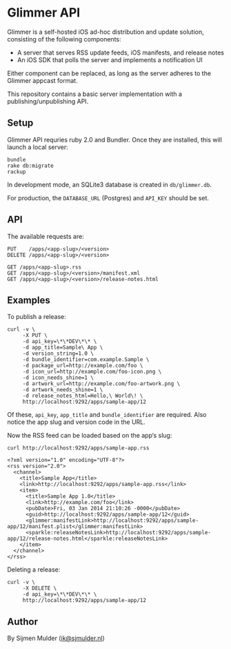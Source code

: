 Glimmer API
===========

Glimmer is a self-hosted iOS ad-hoc distribution and update solution, consisting of the following components:

 * A server that serves RSS update feeds, iOS manifests, and release notes
 * An iOS SDK that polls the server and implements a notification UI

Either component can be replaced, as long as the server adheres to the Glimmer appcast format.

This repository contains a basic server implementation with a publishing/unpublishing API.

Setup
-----

Glimmer API requries ruby 2.0 and Bundler. Once they are installed, this will launch a local server:

    bundle
    rake db:migrate
    rackup

In development mode, an SQLite3 database is created in `db/glimmer.db`.

For production, the `DATABASE_URL` (Postgres) and `API_KEY` should be set.

API
---

The available requests are:

    PUT    /apps/<app-slug>/<version>
    DELETE /apps/<app-slug>/<version>

    GET /apps/<app-slug>.rss
    GET /apps/<app-slug>/<version>/manifest.xml
    GET /apps/<app-slug>/<version>/release-notes.html

Examples
--------

To publish a release:

    curl -v \
         -X PUT \
         -d api_key=\*\*DEV\*\* \
         -d app_title=Sample\ App \
         -d version_string=1.0 \
         -d bundle_identifier=com.example.Sample \
         -d package_url=http://example.com/foo \
         -d icon_url=http://example.com/foo-icon.png \
         -d icon_needs_shine=1 \
         -d artwork_url=http://example.com/foo-artwork.png \
         -d artwork_needs_shine=1 \
         -d release_notes_html=Hello,\ World\! \
         http://localhost:9292/apps/sample-app/12    

Of these, `api_key`, `app_title` and `bundle_identifier` are required. Also notice the app slug and version code in the URL.

Now the RSS feed can be loaded based on the app‘s slug:

    curl http://localhost:9292/apps/sample-app.rss

    <?xml version="1.0" encoding="UTF-8"?>
    <rss version="2.0">
      <channel>
        <title>Sample App</title>
        <link>http://localhost:9292/apps/sample-app.rss</link>
        <item>
          <title>Sample App 1.0</title>
          <link>http://example.com/foo</link>
          <pubDate>Fri, 03 Jan 2014 21:10:26 -0000</pubDate>
          <guid>http://localhost:9292/apps/sample-app/12</guid>
          <glimmer:manifestLink>http://localhost:9292/apps/sample-app/12/manifest.plist</glimmer:manifestLink>
          <sparkle:releaseNotesLink>http://localhost:9292/apps/sample-app/12/release-notes.html</sparkle:releaseNotesLink>
        </item>
      </channel>
    </rss>

Deleting a release:

    curl -v \
         -X DELETE \
         -d api_key=\*\*DEV\*\* \
         http://localhost:9292/apps/sample-app/12

Author
------

By Sijmen Mulder (ik@sjmulder.nl)
